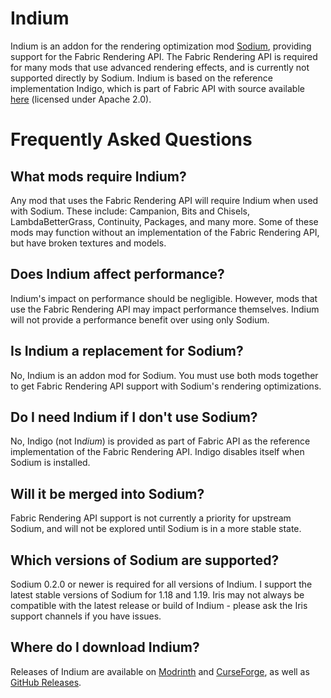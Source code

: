 # Indium
Indium is an addon for the rendering optimization mod [Sodium](https://modrinth.com/mod/sodium), providing support for the Fabric Rendering API. The Fabric Rendering API is required for many mods that use advanced rendering effects, and is currently not supported directly by Sodium. Indium is based on the reference implementation Indigo, which is part of Fabric API with source available [here](https://github.com/FabricMC/fabric/tree/1.17/fabric-renderer-indigo) (licensed under Apache 2.0).

# Frequently Asked Questions
## What mods require Indium?
Any mod that uses the Fabric Rendering API will require Indium when used with Sodium. These include: Campanion, Bits and Chisels, LambdaBetterGrass, Continuity, Packages, and many more. Some of these mods may function without an implementation of the Fabric Rendering API, but have broken textures and models.

## Does Indium affect performance?
Indium's impact on performance should be negligible. However, mods that use the Fabric Rendering API may impact performance themselves. Indium will not provide a performance benefit over using only Sodium.

## Is Indium a replacement for Sodium?
No, Indium is an addon mod for Sodium. You must use both mods together to get Fabric Rendering API support with Sodium's rendering optimizations.

## Do I need Indium if I don't use Sodium?
No, Indigo (not In*dium*) is provided as part of Fabric API as the reference implementation of the Fabric Rendering API. Indigo disables itself when Sodium is installed.

## Will it be merged into Sodium?
Fabric Rendering API support is not currently a priority for upstream Sodium, and will not be explored until Sodium is in a more stable state.

## Which versions of Sodium are supported?
Sodium 0.2.0 or newer is required for all versions of Indium. I support the latest stable versions of Sodium for 1.18 and 1.19. Iris may not always be compatible with the latest release or build of Indium - please ask the Iris support channels if you have issues.

## Where do I download Indium?
Releases of Indium are available on [Modrinth](https://modrinth.com/mod/indium) and [CurseForge](https://www.curseforge.com/minecraft/mc-mods/indium), as well as [GitHub Releases](https://github.com/comp500/Indium/releases).
